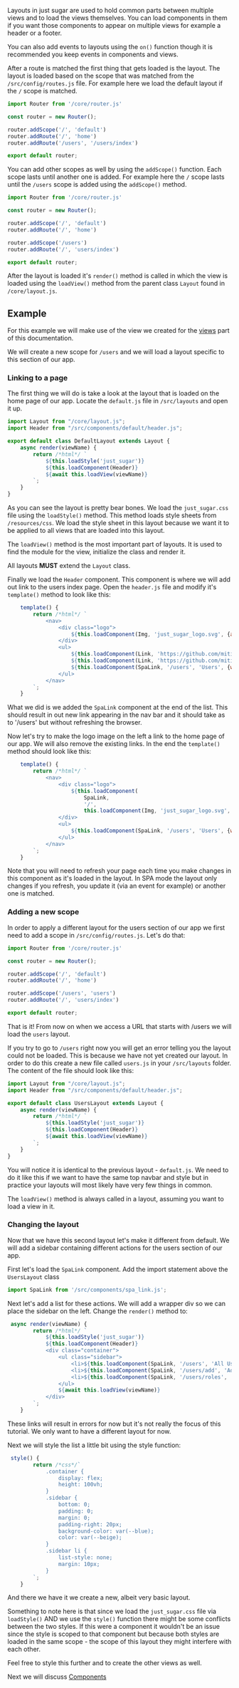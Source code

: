 Layouts in just sugar are used to hold common parts between multiple views and to load the views themselves. You can load components in them if you want those components to appear on multiple views for example a header or a footer.

You can also add events to layouts using the `on()` function though it is recommended you keep events in components and views.

After a route is matched the first thing that gets loaded is the layout. The layout is loaded based on the scope that was matched from the `/src/config/routes.js` file. For example here we load the default layout if the `/` scope is matched.
```javascript
import Router from '/core/router.js'

const router = new Router();

router.addScope('/', 'default')
router.addRoute('/', 'home')
router.addRoute('/users', '/users/index')

export default router;
```
You can add other scopes as well by using the `addScope()` function. Each scope lasts until another one is added. For example here the `/` scope lasts until the `/users` scope is added using the `addScope()` method.

```javascript
import Router from '/core/router.js'

const router = new Router();

router.addScope('/', 'default')
router.addRoute('/', 'home')

router.addScope('/users')
router.addRoute('/', 'users/index')

export default router;
```

After the layout is loaded it's `render()` method is called in which the view is loaded using the `loadView()` method from the parent class `Layout` found in `/core/layout.js`.
## Example

For this example we will make use of the view we created for the [views](Views) part of this documentation.

We will create a new scope for `/users` and we will load a layout specific to this section of our app.
### Linking to a page

The first thing we will do is take a look at the layout that is loaded on the home page of our app. Locate the `default.js` file in `/src/layouts` and open it up.

```javascript
import Layout from "/core/layout.js";
import Header from "/src/components/default/header.js";

export default class DefaultLayout extends Layout {
    async render(viewName) {
        return /*html*/ `
            ${this.loadStyle('just_sugar')}
            ${this.loadComponent(Header)}
            ${await this.loadView(viewName)}
        `;
    }
}
```

As you can see the layout is pretty bear bones. We load the `just_sugar.css` file using the `loadStyle()` method. This method loads style sheets from `/resources/css`. We load the style sheet in this layout because we want it to be applied to all views that are loaded into this layout.

The `loadView()` method is the most important part of layouts. It is used to find the module for the view, initialize the class and render it.

All layouts **MUST** extend the `Layout` class.

Finally we load the `Header` component. This component is where we will add out link to the users index page. Open the `header.js` file and modify it's `template()` method to look like this:
```javascript
    template() {
        return /*html*/ `
            <nav>
                <div class="logo">
                    ${this.loadComponent(Img, 'just_sugar_logo.svg', {alt: 'Just sugar logo', width:40, height:40})}
                </div>
                <ul>
                    ${this.loadComponent(Link, 'https://github.com/miti997/just-sugar-documentation', 'Read the docs', {wrapperElement: 'li', target: '_blank'})}
                    ${this.loadComponent(Link, 'https://github.com/miti997/just-sugar', 'Check the project', {wrapperElement: 'li', target: '_blank'})}
                    ${this.loadComponent(SpaLink, '/users', 'Users', {wrapperElement: 'li'})}
                </ul>
            </nav>
        `;
    }
```
What we did is we added the `SpaLink` component at the end of the list. This should result in out new link appearing in the nav bar and it should take as to '/users' but without refreshing the browser.

Now let's try to make the logo image on the left a link to the home page of our app. We will also remove the existing links. In the end the `template()` method should look like this:

```javascript
    template() {
        return /*html*/ `
            <nav>
                <div class="logo">
                    ${this.loadComponent(
                        SpaLink,
                        '/',
                        this.loadComponent(Img, 'just_sugar_logo.svg', {alt: 'Just sugar logo', width:40, height:40}))}
                </div>
                <ul>
                    ${this.loadComponent(SpaLink, '/users', 'Users', {wrapperElement: 'li'})}
                </ul>
            </nav>
        `;
    }
```

Note that you will need to refresh your page each time you make changes in this component as it's loaded in the layout. In SPA mode the layout only changes if you refresh, you update it (via an event for example) or another one is matched.

### Adding a new scope

In order to apply a different layout for the users section of our app we first need to add a scope in `/src/config/routes.js`. Let's do that:
```javascript
import Router from '/core/router.js'

const router = new Router();

router.addScope('/', 'default')
router.addRoute('/', 'home')

router.addScope('/users', 'users')
router.addRoute('/', 'users/index')

export default router;
```
That is it! From now on when we access a URL that starts with /users we will load the `users` layout.

If you try to go to `/users` right now you will get an error telling you the layout could not be loaded. This is because we have not yet created our layout. In order to do this create a new file called `users.js` in your `/src/layouts` folder. The content of the file should look like this:
```javascript
import Layout from "/core/layout.js";
import Header from "/src/components/default/header.js";

export default class UsersLayout extends Layout {
    async render(viewName) {
        return /*html*/ `
            ${this.loadStyle('just_sugar')}
            ${this.loadComponent(Header)}
            ${await this.loadView(viewName)}
        `;
    }
}
```
You will notice it is identical to the previous layout - `default.js`. We need to do it like this if we want to have the same top navbar and style but in practice your layouts will most likely have very few things in common.

The `loadView()` method is always called in a layout, assuming you want to load a view in it.

### Changing the layout

Now that we have this second layout let's make it different from default. We will add a sidebar containing different actions for the users section of our app.

First let's load the `SpaLink` component. Add the import statement above the `UsersLayout` class
```javascript
import SpaLink from '/src/components/spa_link.js';
```
Next let's add a list for these actions. We will add a wrapper div so we can place the sidebar on the left. Change the `render()` method to:
```javascript
 async render(viewName) {
        return /*html*/ `
            ${this.loadStyle('just_sugar')}
            ${this.loadComponent(Header)}
            <div class="container">
                <ul class="sidebar">
                    <li>${this.loadComponent(SpaLink, '/users', 'All Users', )}</li>
                    <li>${this.loadComponent(SpaLink, '/users/add', 'Add a New User', )}</li>
                    <li>${this.loadComponent(SpaLink, '/users/roles', 'Manage Roles', )}</li>
                </ul>
                ${await this.loadView(viewName)}
            </div>
        `;
    }
```

These links will result in errors for now but it's not really the focus of this tutorial. We only want to have a different layout for now.

Next we will style the list a little bit using the style function:
```javascript
 style() {
        return /*css*/`
            .container {
                display: flex;
                height: 100vh;
            }
            .sidebar {
                bottom: 0;
                padding: 0;
                margin: 0;
                padding-right: 20px;
                background-color: var(--blue);
                color: var(--beige);
            }
            .sidebar li {
                list-style: none;
                margin: 10px;
            }
        `;
    }
```

And there we have it we create a new, albeit very basic layout.

Something to note here is that since we load the `just_sugar.css` file via `loadStyle()` AND we use the `style()` function there might be some conflicts between the two styles. If this were a component it wouldn't be an issue since the style is scoped to that component but because both styles are loaded in the same scope - the scope of this layout they might interfere with each other.

Feel free to style this further and to create the other views as well.

Next we will discuss [Components](Components)
